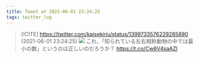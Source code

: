 ```yaml
---
title: Tweet at 2021-06-01 23:24:25
tags: twitter_log
---
```


> [!CITE] https://twitter.com/kaisekiriu/status/1399733576229285890 (2021-06-01 23:24:25)
> ![](https://twitter.com/kaisekiriu/status/1399733576229285890)
> これ、「知られている左右相称動物の中では最小の数」というのは正しいのだろうか？ https://t.co/Cw6V4saAZl
